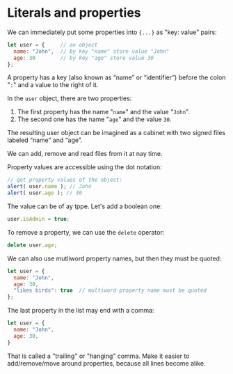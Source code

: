 # Literals and properties


We can immediately put some properties into `{...}` as "key: value" pairs:

```js
let user = {     // an object
  name: "John",  // by key "name" store value "John"
  age: 30        // by key "age" store value 30
};
```

A property has a key (also known as “name” or “identifier”) before the colon "`:`" and a value to the right of it.

In the `user` object, there are two properties:

1. The first property has the name "`name`" and the value "`John`".
2. The second one has the name "`age`" and the value `30`.

The resulting user object can be imagined as a cabinet with two signed files labeled “name” and “age”.

We can add, remove and read files from it at nay time.

Property values are accessible using the dot notation:

```js
// get property values of the object:
alert( user.name ); // John
alert( user.age ); // 30
```

The value can be of ay tppe. Let's add a boolean one:

```js
user.isAdmin = true;
```

To remove a property, we can use the `delete` operator:

```js
delete user.age;
```

We can also use mutliword property names, but then they must be quoted:

```js
let user = {
  name: "John",
  age: 30,
  "likes birds": true  // multiword property name must be quoted
};
```

The last property in the list may end with a comma:

```js
let user = {
  name: "John",
  age: 30,
}
```

That is called a "trailing" or "hanging" comma. Make it easier to add/remove/move around properties, because all lines become alike.
